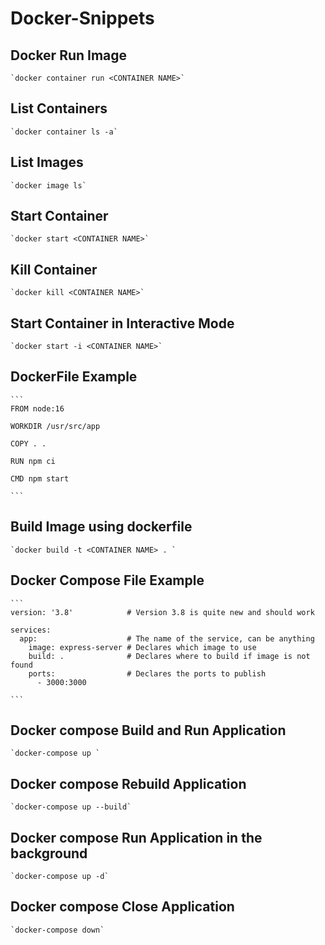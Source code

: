# Docker-Snippets

  ## Docker Run Image

    `docker container run <CONTAINER NAME>`

  ## List Containers

    `docker container ls -a`

  ## List Images 

    `docker image ls`

  ## Start Container

    `docker start <CONTAINER NAME>`

  ## Kill Container

    `docker kill <CONTAINER NAME>`

  ## Start Container in Interactive Mode

    `docker start -i <CONTAINER NAME>`

  ## DockerFile Example

    ```
    FROM node:16

    WORKDIR /usr/src/app

    COPY . .

    RUN npm ci

    CMD npm start

    ```

  ## Build Image using dockerfile

    `docker build -t <CONTAINER NAME> . `

  ## Docker Compose File Example

    ```
    version: '3.8'            # Version 3.8 is quite new and should work

    services:
      app:                    # The name of the service, can be anything
        image: express-server # Declares which image to use
        build: .              # Declares where to build if image is not found
        ports:                # Declares the ports to publish
          - 3000:3000

    ```

  ## Docker compose Build and Run Application

    `docker-compose up `

  ## Docker compose Rebuild Application

    `docker-compose up --build`

  ## Docker compose Run Application in the background

    `docker-compose up -d`

  ## Docker compose Close Application

    `docker-compose down`

